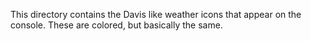This directory contains the Davis like weather icons that appear on the console.  These are colored, but basically the same.
